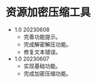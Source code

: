 # 资源加密压缩工具

- 1.0 20230608
  - 完善功能提示。
  - 完成解密解压功能。
  - 修复文本错误。
- 1.0 20230607
  - 实现基础功能。
  - 完成加密压缩功能。
